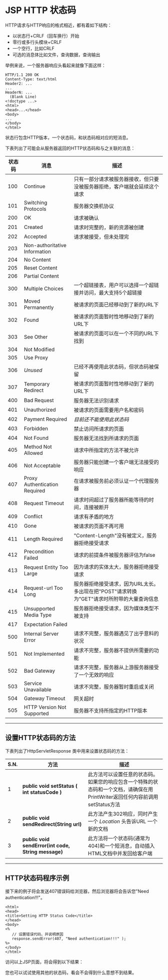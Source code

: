 # JSP HTTP 状态码

HTTP请求与HTTP响应的格式相近，都有着如下结构：

- 以状态行+CRLF（回车换行）开始
- 零行或多行头模块+CRLF
- 一个空行，比如CRLF
- 可选的消息体比如文件，查询数据，查询输出

举例来说，一个服务器响应头看起来就像下面这样：

```
HTTP/1.1 200 OK
Content-Type: text/html
Header2: ...
...
HeaderN: ...
  (Blank Line)
<!doctype ...>
<html>
<head>...</head>
<body>
...
</body>
</html>
```

状态行包含HTTP版本，一个状态码，和状态码相对应的短消息。

下表列出了可能会从服务器返回的HTTP状态码和与之关联的消息：

| **状态码** | **消息**                        | **描述**                                   |
| ------- | ----------------------------- | ---------------------------------------- |
| 100     | Continue                      | 只有一部分请求被服务器接收，但只要没被服务器拒绝，客户端就会延续这个请求     |
| 101     | Switching Protocols           | 服务器交换机协议                                 |
| 200     | OK                            | 请求被确认                                    |
| 201     | Created                       | 请求时完整的，新的资源被创建                           |
| 202     | Accepted                      | 请求被接受，但未处理完                              |
| 203     | Non-authoritative Information |                                          |
| 204     | No Content                    |                                          |
| 205     | Reset Content                 |                                          |
| 206     | Partial Content               |                                          |
| 300     | Multiple Choices              | 一个超链接表，用户可以选择一个超链接并访问，最大支持5个超链接          |
| 301     | Moved Permanently             | 被请求的页面已经移动到了新的URL下                       |
| 302     | Found                         | 被请求的页面暂时性地移动到了新的URL下                     |
| 303     | See Other                     | 被请求的页面可以在一个不同的URL下找到                     |
| 304     | Not Modified                  |                                          |
| 305     | Use Proxy                     |                                          |
| 306     | *Unused*                      | 已经不再使用此状态码，但状态码被保留                       |
| 307     | Temporary Redirect            | 被请求的页面暂时性地移动到了新的URL下                     |
| 400     | Bad Request                   | 服务器无法识别请求                                |
| 401     | Unauthorized                  | 被请求的页面需要用户名和密码                           |
| 402     | Payment Required              | *目前还不能使用此状态码*                            |
| 403     | Forbidden                     | 禁止访问所请求的页面                               |
| 404     | Not Found                     | 服务器无法找到所请求的页面                            |
| 405     | Method Not Allowed            | 请求中所指定的方法不被允许                            |
| 406     | Not Acceptable                | 服务器只能创建一个客户端无法接受的响应                      |
| 407     | Proxy Authentication Required | 在请求被服务前必须认证一个代理服务器                       |
| 408     | Request Timeout               | 请求时间超过了服务器所能等待的时间，连接被断开                  |
| 409     | Conflict                      | 请求有矛盾的地方                                 |
| 410     | Gone                          | 被请求的页面不再可用                               |
| 411     | Length Required               | "Content-Length"没有被定义，服务器拒绝接受请求          |
| 412     | Precondition Failed           | 请求的前提条件被服务器评估为false                      |
| 413     | Request Entity Too Large      | 因为请求的实体太大，服务器拒绝接受请求                      |
| 414     | Request-url Too Long          | 服务器拒绝接受请求，因为URL太长。多出现在把"POST"请求转换为"GET"请求时所附带的大量查询信息 |
| 415     | Unsupported Media Type        | 服务器拒绝接受请求，因为媒体类型不被支持                     |
| 417     | Expectation Failed            |                                          |
| 500     | Internal Server Error         | 请求不完整，服务器遇见了出乎意料的状况                      |
| 501     | Not Implemented               | 请求不完整，服务器不提供所需要的功能                       |
| 502     | Bad Gateway                   | 请求不完整，服务器从上游服务器接受了一个无效的响应                |
| 503     | Service Unavailable           | 请求不完整，服务器暂时重启或关闭                         |
| 504     | Gateway Timeout               | 网关超时                                     |
| 505     | HTTP Version Not Supported    | 服务器不支持所指定的HTTP版本                         |

------

## 设置HTTP状态码的方法

下表列出了HttpServletResponse 类中用来设置状态码的方法：

| **S.N.** | **方法**                                   | **描述**                                   |
| -------- | ---------------------------------------- | ---------------------------------------- |
| 1        | **public void setStatus ( int statusCode )** | 此方法可以设置任意的状态码。如果您的响应包含一个特殊的状态码和一个文档，请确保在用PrintWriter返回任何内容前调用setStatus方法 |
| 2        | **public void sendRedirect(String url)** | 此方法产生302响应，同时产生一个 *Location* 头告诉URL 一个新的文档 |
| 3        | **public void sendError(int code, String message)** | 此方法将一个状态码(通常为 404)和一个短消息，自动插入HTML文档中并发回给客户端 |

------

## HTTP状态码程序示例

接下来的例子将会发送407错误码给浏览器，然后浏览器将会告诉您"Need authentication!!!"。

```
<html>
<head>
<title>Setting HTTP Status Code</title>
</head>
<body>
<%
   // 设置错误代码，并说明原因
   response.sendError(407, "Need authentication!!!" );
%>
</body>
</html>
```

访问以上JSP页面，将会得到以下结果：

您也可以试试使用其他的状态码，看会不会得到什么意想不到结果。